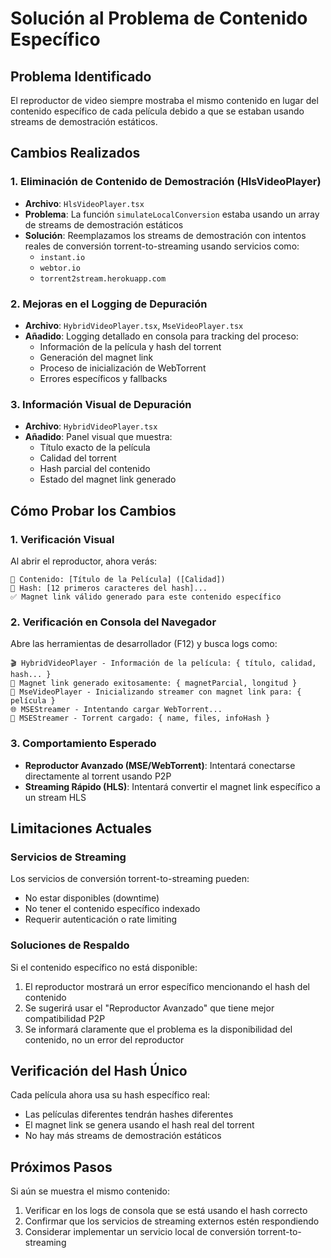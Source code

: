 # Solución al Problema de Contenido Específico

## Problema Identificado
El reproductor de video siempre mostraba el mismo contenido en lugar del contenido específico de cada película debido a que se estaban usando streams de demostración estáticos.

## Cambios Realizados

### 1. Eliminación de Contenido de Demostración (HlsVideoPlayer)
- **Archivo**: `HlsVideoPlayer.tsx`
- **Problema**: La función `simulateLocalConversion` estaba usando un array de streams de demostración estáticos
- **Solución**: Reemplazamos los streams de demostración con intentos reales de conversión torrent-to-streaming usando servicios como:
  - `instant.io`
  - `webtor.io`
  - `torrent2stream.herokuapp.com`

### 2. Mejoras en el Logging de Depuración
- **Archivo**: `HybridVideoPlayer.tsx`, `MseVideoPlayer.tsx`
- **Añadido**: Logging detallado en consola para tracking del proceso:
  - Información de la película y hash del torrent
  - Generación del magnet link
  - Proceso de inicialización de WebTorrent
  - Errores específicos y fallbacks

### 3. Información Visual de Depuración
- **Archivo**: `HybridVideoPlayer.tsx`
- **Añadido**: Panel visual que muestra:
  - Título exacto de la película
  - Calidad del torrent
  - Hash parcial del contenido
  - Estado del magnet link generado

## Cómo Probar los Cambios

### 1. Verificación Visual
Al abrir el reproductor, ahora verás:
```
📀 Contenido: [Título de la Película] ([Calidad])
🔑 Hash: [12 primeros caracteres del hash]...
✅ Magnet link válido generado para este contenido específico
```

### 2. Verificación en Consola del Navegador
Abre las herramientas de desarrollador (F12) y busca logs como:
```
🎬 HybridVideoPlayer - Información de la película: { título, calidad, hash... }
🔗 Magnet link generado exitosamente: { magnetParcial, longitud }
🚀 MseVideoPlayer - Inicializando streamer con magnet link para: { película }
🌐 MSEStreamer - Intentando cargar WebTorrent...
🎯 MSEStreamer - Torrent cargado: { name, files, infoHash }
```

### 3. Comportamiento Esperado
- **Reproductor Avanzado (MSE/WebTorrent)**: Intentará conectarse directamente al torrent usando P2P
- **Streaming Rápido (HLS)**: Intentará convertir el magnet link específico a un stream HLS

## Limitaciones Actuales

### Servicios de Streaming
Los servicios de conversión torrent-to-streaming pueden:
- No estar disponibles (downtime)
- No tener el contenido específico indexado
- Requerir autenticación o rate limiting

### Soluciones de Respaldo
Si el contenido específico no está disponible:
1. El reproductor mostrará un error específico mencionando el hash del contenido
2. Se sugerirá usar el "Reproductor Avanzado" que tiene mejor compatibilidad P2P
3. Se informará claramente que el problema es la disponibilidad del contenido, no un error del reproductor

## Verificación del Hash Único
Cada película ahora usa su hash específico real:
- Las películas diferentes tendrán hashes diferentes
- El magnet link se genera usando el hash real del torrent
- No hay más streams de demostración estáticos

## Próximos Pasos
Si aún se muestra el mismo contenido:
1. Verificar en los logs de consola que se está usando el hash correcto
2. Confirmar que los servicios de streaming externos estén respondiendo
3. Considerar implementar un servicio local de conversión torrent-to-streaming
